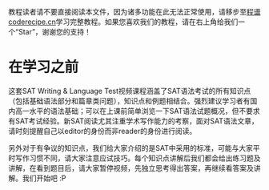 <notice>教程读者请不要直接阅读本文件，因为诸多功能在此无法正常使用，请移步至[程谱 coderecipe.cn](https://coderecipe.cn/learn/10)学习完整教程。如果您喜欢我们的教程，请在右上角给我们一个“Star”，谢谢您的支持！</notice>

在学习之前
====
这套SAT Writing & Language Test视频课程涵盖了SAT语法考试的所有知识点（包括基础语法部分和篇章类问题），知识点和例题相结合。强烈建议学习者有国内高一水平的语法基础；可以在上课前简单浏览一下SAT语法试题概况，但不要求有SAT考试经验。新SAT阅读尤其注重学术写作能力的考察，面对SAT语法文章，请时刻提醒自己以editor的身份而非reader的身份进行阅读。

另外对于有争议的知识点，我们给大家介绍的是SAT中采用的标准，可能与大家平时写作习惯不同，请大家注意应试技巧。每个知识点讲解后我们都会给出练习题及讲解，在看到题目后，请大家暂停视频，先独立思考得出答案，再继续看答案及讲解。我们开始吧 :P